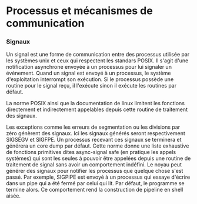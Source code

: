 # Processus et mécanismes de communication

### Signaux

Un signal est une forme de communication entre des processus utilisée par les systèmes unix et ceux qui respectent les standars POSIX.
Il s'agit d'une notification asynchrone envoyée à un processus pour lui signaler un événement.
Quand un signal est envoyé à un processus, le système d'exploitation interrompt son exécution. Si le processus possède une routine pour le signal reçu, il l'exécute sinon il exécute les routines par défaut.

La norme POSIX ainsi que la documentation de linux limitent les fonctions directement et indirectement appelables depuis cette routine de traitement des signaux.

Les exceptions comme les erreurs de segmentation ou les divisions par zéro génèrent des signaux. Ici les signaux générés seront respectivement SIGSEGV et SIGFPE. Un processus recevant ces signaux se terminera et générera un core dump par défaut.
Cette norme donne une liste exhaustive de fonctions primitives dites async-signal safe (en pratique les appels systèmes) qui sont les seules à pouvoir être appelées depuis une routine de traitement de signal sans avoir un comportement indéfini.
Le noyau peut générer des signaux pour notifier les processus que quelque chose s'est passé. Par exemple, SIGPIPE est envoyé à un processus qui essaye d'écrire dans un pipe qui a été fermé par celui qui lit. Par défaut, le programme se termine alors. Ce comportement rend la construction de pipeline en shell aisée.
